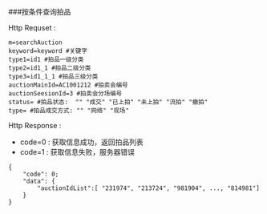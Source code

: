 ###按条件查询拍品

Http Requset : 

```
m=searchAuction
keyword=keyword #关键字
type1=id1 #拍品一级分类
type2=id1_1 #拍品二级分类
type3=id1_1_1 #拍品三级分类
auctionMainId=AC1001212 #拍卖会编号
auctionSeesionId=3 #拍卖会分场编号
status= #拍品状态:  "" "成交" "已上拍" "未上拍" "流拍" "撤拍"
type= #拍品成交方式: "" "网络" "现场"
```

Http Response : 

- code=0 : 获取信息成功，返回拍品列表
- code=1 : 获取信息失败，服务器错误

``` 
{ 
    "code": 0;
    "data": {
    	"auctionIdList":[ "231974", "213724", "981904", ..., "814981"]
	}
}
```

